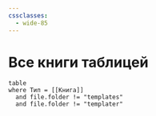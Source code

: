 ```yaml
---
cssclasses:
  - wide-85
---
```

# Все книги таблицей
```dataview
table
where Тип = [[Книга]]
  and file.folder != "templates"
  and file.folder != "templater"
```
